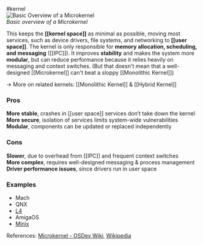 #kernel  
![Basic Overview of a Microkernel](https://wiki.osdev.org/images/2/28/Microkernel.png)  
_Basic overview of a Microkernel_

This keeps the **[[kernel space]]** as minimal as possible, moving most services,
such as device drivers, file systems, and networking to **[[user space]]**. 
The kernel is only responsible for **memory allocation, scheduling, and messaging** ([[IPC]]).
It improves **stability** and makes the system more **modular**, but can reduce performance because it relies heavily on messaging and context switches. (But that doesn't mean that a well-designed [[Microkernel]] can't beat a sloppy [[Monolithic Kernel]])

-> More on related kernels: [[Monolithic Kernel]] & [[Hybrid Kernel]]

### Pros
**More stable**, crashes in [[user space]] services don’t take down the kernel  
**More secure**, isolation of services limits system-wide vulnerabilities  
**Modular**, components can be updated or replaced independently

### Cons
**Slower**, due to overhead from [[IPC]] and frequent context switches  
**More complex**, requires well-designed messaging & process management  
**Driver performance issues**, since drivers run in user space

### Examples
- Mach
- QNX
- [L4](https://wiki.osdev.org/L4 "L4")
- AmigaOS
- [Minix](http://minix3.org/)

References: [Microkernel - OSDev Wiki](https://wiki.osdev.org/Microkernel), [Wikipedia](https://en.wikipedia.org/wiki/Microkernel)